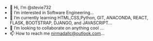 - 👋 Hi, I’m @stevie732
- 👀 I’m interested in Software Engineering...
- 🌱 I’m currently learning HTML,CSS,Python, GIT, ANACONDA, REACT, FLASK, BOOTSTRAP, DJANGO, and JAVASCRIPT...
- 💞️ I’m looking to collaborate on anything cool ...
- 📫 How to reach me nirmadallc@outlook.com...

<!---
stevie732/stevie732 is a ✨ special ✨ repository because its `README.md` (this file) appears on your GitHub profile.
You can click the Preview link to take a look at your changes.
--->
